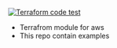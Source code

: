 
[![Terraform code test](https://github.com/visicool/TerraformCode/actions/workflows/terraform.yml/badge.svg)](https://github.com/visicool/TerraformCode/actions/workflows/terraform.yml)

* Terrafrom module for aws
* This repo contain examples
